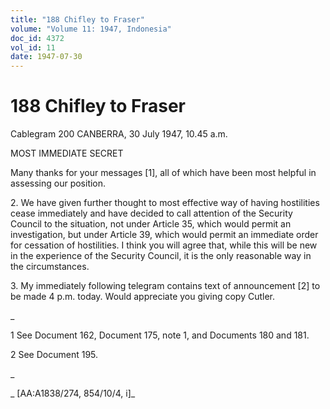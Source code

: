 ```yaml
---
title: "188 Chifley to Fraser"
volume: "Volume 11: 1947, Indonesia"
doc_id: 4372
vol_id: 11
date: 1947-07-30
---
```


# 188 Chifley to Fraser

Cablegram 200 CANBERRA, 30 July 1947, 10.45 a.m.

MOST IMMEDIATE SECRET

Many thanks for your messages [1], all of which have been most helpful in assessing our position.

2\. We have given further thought to most effective way of having hostilities cease immediately and have decided to call attention of the Security Council to the situation, not under Article 35, which would permit an investigation, but under Article 39, which would permit an immediate order for cessation of hostilities. I think you will agree that, while this will be new in the experience of the Security Council, it is the only reasonable way in the circumstances.

3\. My immediately following telegram contains text of announcement [2] to be made 4 p.m. today. Would appreciate you giving copy Cutler.

_

1 See Document 162, Document 175, note 1, and Documents 180 and 181.

2 See Document 195.

_

_ [AA:A1838/274, 854/10/4, i]_
